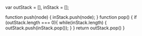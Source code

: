 var outStack = [],
    inStack = [];

function push(node)
{
    inStack.push(node);
}
function pop()
{
    if (outStack.length === 0){
        while(inStack.length) {
            outStack.push(inStack.pop());
        }
    }
    return outStack.pop()
}